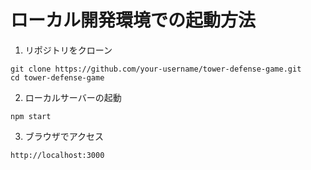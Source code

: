 # ローカル開発環境での起動方法
1. リポジトリをクローン
```
git clone https://github.com/your-username/tower-defense-game.git
cd tower-defense-game
```

2. ローカルサーバーの起動
```
npm start
```

3. ブラウザでアクセス
```
http://localhost:3000
```